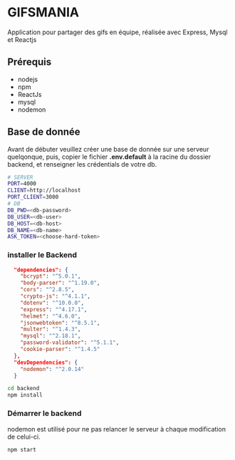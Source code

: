 # GIFSMANIA
Application pour partager des gifs en équipe, réalisée avec Express, Mysql et Reactjs

## Prérequis

- nodejs
- npm
- ReactJs
- mysql
- nodemon

## Base de donnée
Avant de débuter veuillez créer une base de donnée sur une serveur quelqonque, puis, copier le fichier **.env.default** à la racine du dossier backend, et renseigner les crédentials de votre db.

```bash
# SERVER
PORT=4000
CLIENT=http://localhost
PORT_CLIENT=3000
# DB
DB_PWD=<db-password>
DB_USER=<db-user>
DB_HOST=<db-host>
DB_NAME=<db-name>
ASK_TOKEN=<choose-hard-token>
```


### installer le Backend

```json
  "dependencies": {
    "bcrypt": "^5.0.1",
    "body-parser": "^1.19.0",
    "cors": "^2.8.5",
    "crypto-js": "^4.1.1",
    "dotenv": "^10.0.0",
    "express": "^4.17.1",
    "helmet": "^4.6.0",
    "jsonwebtoken": "^8.5.1",
    "multer": "^1.4.3",
    "mysql": "^2.18.1",
    "password-validator": "^5.1.1",
    "cookie-parser": "^1.4.5"
  },
  "devDependencies": {
    "nodemon": "^2.0.14"
  }
```

```bash
cd backend
npm install
```

### Démarrer le backend
nodemon est utilisé pour ne pas relancer le serveur à chaque modification de celui-ci.

```bash
npm start
```
